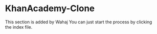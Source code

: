 # KhanAcademy-Clone
This section is added by Wahaj 
You can just start the process by clicking the index file.

